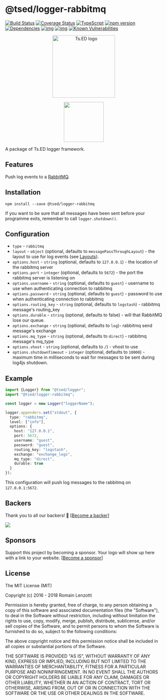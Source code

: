 # @tsed/logger-rabbitmq

[![Build Status](https://travis-ci.org/tsedio/logger.svg?branch=master)](https://travis-ci.org/tsedio/logger)
[![Coverage Status](https://coveralls.io/repos/github/tsedio/logger/badge.svg?branch=master)](https://coveralls.io/github/tsedio/logger?branch=master)
[![TypeScript](https://badges.frapsoft.com/typescript/love/typescript.svg?v=100)](https://github.com/ellerbrock/typescript-badges/)
[![npm version](https://badge.fury.io/js/%40tsed%2Flogger.svg)](https://badge.fury.io/js/%40tsed%2Flogger)
[![Dependencies](https://david-dm.org/tsedio/logger.svg)](https://david-dm.org/tsedio/logger#info=dependencies)
[![img](https://david-dm.org/tsedio/logger/dev-status.svg)](https://david-dm.org/tsedio/logger/#info=devDependencies)
[![img](https://david-dm.org/tsedio/logger/peer-status.svg)](https://david-dm.org/tsedio/logger/#info=peerDependenciess)
[![Known Vulnerabilities](https://snyk.io/test/github/tsedio/logger/badge.svg)](https://snyk.io/test/github/tsedio/ts-express-decorators)

<p style="text-align: center" align="center">
 <a href="https://tsed.io" target="_blank"><img src="https://tsed.io/tsed-og.png" width="200" alt="Ts.ED logo"/></a>
</p>

<div align="center">
<a href="http://www.passportjs.org/">
<img src="https://blog.datalust.co/content/images/2018/09/Seq-380px-1.png" height="128">
</a>
</div>

A package of Ts.ED logger framework.

## Features

Push log events to a [RabbitMQ](https://www.rabbitmq.com/).

## Installation

```
npm install --save @tsed/logger-rabbitmq
```

If you want to be sure that all messages have been sent before your programme exits, remember to call `logger.shutdown()`.

## Configuration

- `type` - `rabbitmq`
- `layout` - `object` (optional, defaults to `messagePassThroughLayout`) - the layout to use for log events (see [Layouts](https://logger.tsed.dev/layouts)).
- `options.host` - `string` (optional, defaults to `127.0.0.1`) - the location of the rabbitmq server
- `options.port` - `integer` (optional, defaults to `5672`) - the port the rabbitmq server is listening on
- `options.username` - `string` (optional, defaults to `guest`) - username to use when authenticating connection to rabbitmq
- `options.password` - `string` (optional, defaults to `guest`) - password to use when authenticating connection to rabbitmq
- `options.routing_key` - `string` (optional, defaults to `logstash`) - rabbitmq message's routing_key
- `options.durable` - `string` (optional, defaults to false) - will that RabbitMQ lose our queue.
- `options.exchange` - `string` (optional, defaults to `log`)- rabbitmq send message's exchange
- `options.mq_type` - `string` (optional, defaults to `direct`) - rabbitmq message's mq_type
- `options.vhost` - `string` (optional, defaults to `/`) - vhost to use
- `options.shutdownTimeout` - `integer` (optional, defaults to `10000`) - maximum time in milliseconds to wait for messages to be sent during log4js shutdown.

## Example

```typescript
import {Logger} from "@tsed/logger";
import "@tsed/logger-rabbitmq";

const logger = new Logger("loggerName");

logger.appenders.set("stdout", {
  type: "rabbitmq",
  level: ["info"],
  options: {
    host: "127.0.0.1",
    port: 5672,
    username: "guest",
    password: "guest",
    routing_key: "logstash",
    exchange: "exchange_logs",
    mq_type: "direct",
    durable: true
  }
});
```

This configuration will push log messages to the rabbitmq on `127.0.0.1:5672`.

## Backers

Thank you to all our backers! 🙏 [[Become a backer](https://opencollective.com/tsed#backer)]

<a href="https://opencollective.com/tsed#backers" target="_blank"><img src="https://opencollective.com/tsed/tiers/backer.svg?width=890"></a>

## Sponsors

Support this project by becoming a sponsor. Your logo will show up here with a link to your website. [[Become a sponsor](https://opencollective.com/tsed#sponsor)]

## License

The MIT License (MIT)

Copyright (c) 2016 - 2018 Romain Lenzotti

Permission is hereby granted, free of charge, to any person obtaining a copy of this software and associated documentation files (the "Software"), to deal in the Software without restriction, including without limitation the rights to use, copy, modify, merge, publish, distribute, sublicense, and/or sell copies of the Software, and to permit persons to whom the Software is furnished to do so, subject to the following conditions:

The above copyright notice and this permission notice shall be included in all copies or substantial portions of the Software.

THE SOFTWARE IS PROVIDED "AS IS", WITHOUT WARRANTY OF ANY KIND, EXPRESS OR IMPLIED, INCLUDING BUT NOT LIMITED TO THE WARRANTIES OF MERCHANTABILITY, FITNESS FOR A PARTICULAR PURPOSE AND NONINFRINGEMENT. IN NO EVENT SHALL THE AUTHORS OR COPYRIGHT HOLDERS BE LIABLE FOR ANY CLAIM, DAMAGES OR OTHER LIABILITY, WHETHER IN AN ACTION OF CONTRACT, TORT OR OTHERWISE, ARISING FROM, OUT OF OR IN CONNECTION WITH THE SOFTWARE OR THE USE OR OTHER DEALINGS IN THE SOFTWARE.
